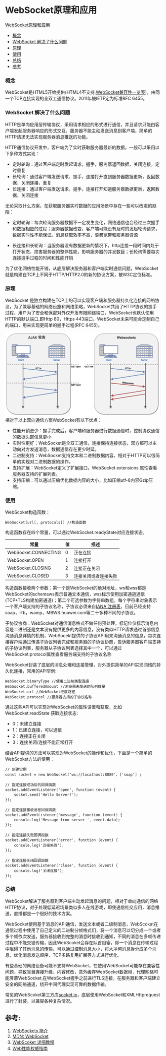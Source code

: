 # WebSocket原理和应用
[WebSocket原理和应用](#websocket原理和应用)
- [概念](#概念)  
- [WebSocket 解决了什么问题](#websocket-解决了什么问题)   
- [原理](#websocket-原理)       
- [使用](#使用)    
- [总结](#总结)  
- [参考](#参考)

### 概念

WebScoket是HTML5开始提供(HTML4不支持,[WebSocket兼容性一览表](https://developer.mozilla.org/zh-CN/docs/Web/API/WebSocket#%E6%B5%8F%E8%A7%88%E5%99%A8%E5%85%BC%E5%AE%B9%E6%80%A7))，由同一个TCP连接实现的全双工通信协议。2011年被IETF定为标准RFC 6455。

### WebSocket 解决了什么问题

HTTP是单向应用层传输协议，采用请求相应的形式进行通信，并且请求只能由客户端发起服务器响应的形式交互，服务器不能主动发送消息到客户端，简单的HTTP请求无法实现服务器消息推送的功能。

HTTP通信协议开发中，客户端为了实时获取服务器最新的数据，一般可以采用以下多种方式实现：

+ 定时轮询：通过客户端定时发起请求，握手，服务器返回数据，关闭连接，定时重复
+ 长轮询：通过客户端发送请求，握手，连接打开直到服务器数据更新，返回数据，关闭连接，重复
+ 长连接：通过客户端发送请求，握手，连接打开知道服务器数据更新，返回数据，关闭连接

无论采取什么方案，在获取服务器实时数据的应用场景中存在一些可以改进的缺陷：

+ 定时轮询：每次轮询服务器数据不一定发生变化，网络通信也会经过三次握手和数据相应的过程；服务器数据改变，客户端可能没有及时的发起轮询请求，数据实时性不能保证。消息获取效率不高，浪费宽带和服务器资源

+ 长连接和长轮询：当服务器没有数据更新的情况下，http连接一段时间内处于打开状态，损害服务器的整体性能，影响服务器的并发数目；长轮询需要每次连接握手过程的时间和性能开销

为了优化网络性能开销，从底层解决服务器和客户端实时通信问题，WebSocket就是构建在TCP上不同于HTTP/HTTP2.0的新的协议方案，被W3C定位标准。

### 原理

WebSocket 是独立构建在TCP上的可以实现客户端和服务器持久化连接的网络协议，为了兼容基础的网络设施和网络策略，WebSocket共用了HTTP协议的握手过程，用户为了安全和保密对外仅开发有限网络端口，WebSocket也默认使用HTTP的默认端口,即Http 80，Https 443端口，WebSocket未来可能会定制自己的端口，用来实现更简单的握手过程(RFC 6455)。

![WebScoket和Ajax轮询](https://github.com/bojue/Blogs/blob/master/assets/websocket.png)
相对于以上双向通信方案WebSocket有以下优点：

+ 性能开销更少：握手完成后，客户端和服务器进行数据通信时，控制协议通信的数据头部信息更小
+ 实时性更好：WebSocket是全双工通信，连接保持连接状态，双方都可以主动向对方发送消息，数据通信存在更少时延。
+ 二进制支持：WebSocket支持文本和二进制数据内容，相对于HTTP可以很简单的实现对二进制数据的操作。
+ 支持扩展：WebSocket定义了扩展接口，WebSocket.extensions 属性查看服务器支持的扩展列表。
+ 支持压缩：可以通过压缩优化数据内容的大小，比如压缩utf-8内容Gzip压缩。

### 使用
WebScoket构造函数：

    WebSocket(url[, protocols]) //构造函数

构造函数存在四个常量，可以通过WebSocket.readyState对应连接状态。

| 常量 | 值 | 描述|
|-----|-----|-----|
| WebSocket.CONNECTING | 0 | 正在连接 |
| WebSocket.OPEN | 1 | 连接打开 |
| WebSocket.CLOSING | 2 | 连接正在关闭 |
| WebSocket.CLOSED | 3 | 连接关闭或者连接失败 |

构造函数接收两个参数：第一个是WebSocket的绝对地址，ws和wss都是WebSocket的schemaws表示普通文本通信，wss标示使用加密通道通信(TCP+TLS构建加密通道)；第二个可选参数为字符串数组，每个字符串对象表示一个客户端支持的子协议名称，子协议必须来自[IANA 注册表](https://www.iana.org/assignments/websocket/websocket.xml)，目前已经支持soap，rfb，wamp，MBWS.huawei.com等二十多种不同的子协议。

子协议协商：WebSocket对通信消息格式不做任何预处理，标记位仅标示消息内容是二进制还是文本没有提供更多的内容信息，没有类似HTTP请求通过首部信息沟通消息详情的机制，WebSocekt提供的子协议API用来沟通消息的信息，每次连接客户端通过传递子协议列表完成和服务器的子协议协商，告诉服务器客户端支持的子协议列表，服务器从子协议列表选择其中一个，可以通过WebSocket.protocol属性查看服务端支持的子协议名称

WebSocket封装了底层的消息处理和连接管理，对外提供简单的API实现网络的持久化连接，常用的API举例:

    WebSocket.binaryType //使用二进制类型连接
    WebSocket.bufferedAmount //浏览器未发送的队列数量
    WebSocket.url //WebSocket绝度路径
    WebSocket.protocol //服务器支持的子协议名称

通过这些API可以实现对WebSocket的属性设置和获取，比如  WebSocket.readState 获取连接状态:

+ 0：未建立连接
+ 1：已建立连接，可以通信
+ 2：连接正在关闭
+ 3：连接关闭/连接不能正常打开

结合API提供的方法可以实现对WebSocket的操作和优化，下面是一个简单的WebScoket方法的使用：

    // 创建实例
    const socket = new WebSocket('ws://localhost:8080'，['soap'] ;

    // 指定连接成功后的回调函数
    socket.addEventListener('open', function (event) {
        socket.send('Hello Server!');
    });

    // 指定连接接收消息回调函数
    socket.addEventListener('message', function (event) {
        console.log('Message from server ', event.data);
    });

    // 指定连接失败回调函数
    socket.addEventListener('error', function (event) {
        console.log('连接失败');
    });

    // 指定连接关闭回调函数
    socket.addEventListener('close', function (event) {
        console.log('关闭连接');
    });

### 总结

WebScoket解决了服务器到客户端主动发起消息的问题，相对于单向通信的网络HTTP协议，对于处理低延迟场景类似多人在线游戏，即使通信社交应用，消息推送，直播都是一个很好的技术方案。

WebSocket使用基于消息的API通信，发送文本或者二级制消息，WebScokat在通信过程中使用了自己定义的二进制分帧格式们，将一个消息可以切分成一个或者多个帧依次发送，服务器接收到完整的消息时接收到通知，不同的消息在多帧传递过程中不能交错传输，因此WebScoket会存在队首阻塞，即一个消息在传输过程中阻碍了其他消息的传输，可以通过控制消息大小，将大净何消息拆分成多个消息，优化消息发送顺序，TCP多路复用扩展等方式进行优化。

有些基础的网络设备可能不支持WebSocket，在使用WebSocket可能存在兼容性问题，导致盲目连接升级，内容修改，意外缓存WebSocket数据帧，代理网络可能屏蔽WebSocket,在WebSocket握手之前进行TLS连接，在服务器和客户端建立安全的网络通道，绕开中间代理实现可靠的数据传输。

常见的WebScoket第三方库[socket.io](https://socket.io/)，底层使用WebSocket和XMLHttprequest进行了封装，以兼容各种复杂情况。

## 参考:
1. [WebSockets 简介](https://www.html5rocks.com/zh/tutorials/websockets/basics/#toc-introduction-lowlatency)
2. [MDN: WebSocket](https://developer.mozilla.org/zh-CN/docs/Web/API/WebSocket)
3. [WebScoket 详细教程](https://www.cnblogs.com/jingmoxukong/p/7755643.html)
4. [Web性能权威指南](https://book.douban.com/subject/25856314/)
